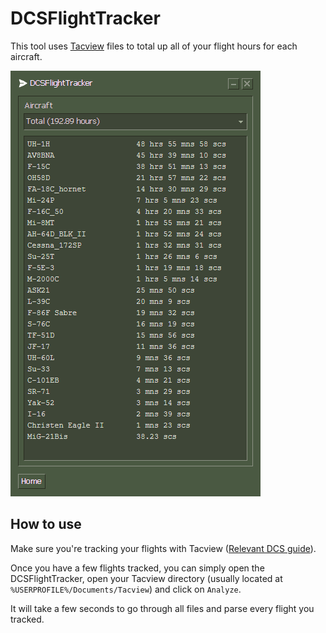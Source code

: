 # DCSFlightTracker

This tool uses [Tacview](https://www.tacview.net/) files to total up all of your flight hours for each aircraft.

![](/media/stats.png)

## How to use

Make sure you're tracking your flights with Tacview ([Relevant DCS guide](https://tacview.fandom.com/wiki/User_Guide_%E2%80%93_DCS_World)).

Once you have a few flights tracked, you can simply open the DCSFlightTracker, open your Tacview directory (usually located at `%USERPROFILE%/Documents/Tacview`) and click on `Analyze`.

It will take a few seconds to go through all files and parse every flight you tracked.
